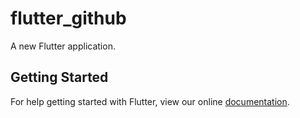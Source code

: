 # flutter_github

A new Flutter application.

## Getting Started

For help getting started with Flutter, view our online
[documentation](https://flutter.io/).
